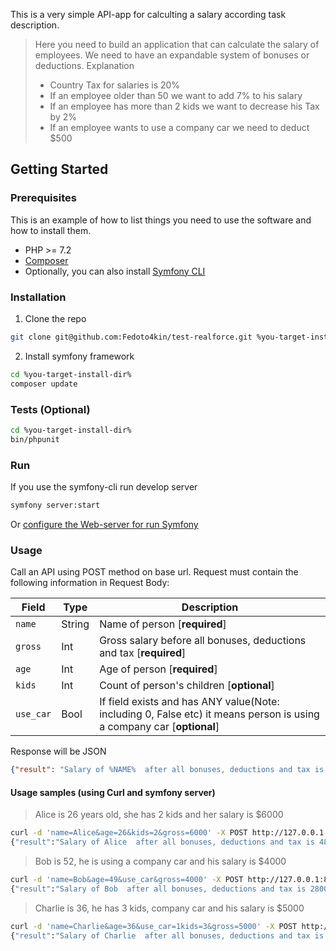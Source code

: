 <!-- ABOUT -->

This is a very simple API-app for calculting a salary according task description.


> Here you need to build an application that can calculate the salary of employees.
> We need to have an expandable system of bonuses or deductions.
> Explanation
>  * Country Tax for salaries is 20%
>  * If an employee older than 50 we want to add 7% to his salary
>  * If an employee has more than 2 kids we want to decrease his Tax by 2%
>  * If an employee wants to use a company car we need to deduct $500



<!-- GETTING STARTED -->
## Getting Started

### Prerequisites

This is an example of how to list things you need to use the software and how to install them.
* PHP >= 7.2
* [Composer](https://getcomposer.org/)
* Optionally, you can also install [Symfony CLI](https://symfony.com/download)

### Installation


1. Clone the repo
```sh
git clone git@github.com:Fedoto4kin/test-realforce.git %you-target-install-dir%
```
2. Install symfony framework
```sh
cd %you-target-install-dir%
composer update
```

### Tests (Optional)

```sh
cd %you-target-install-dir%
bin/phpunit
```

### Run 

If you use the symfony-cli run develop server
```sh
symfony server:start
```
Or [configure the Web-server for run Symfony](https://symfony.com/doc/current/setup/web_server_configuration.html)


### Usage 

Call an API  using POST method on base url.
Request must contain the following information in Request Body:

Field | Type | Description
--- | --- | --- 
`name` | String |  Name of person [**required**]
`gross` | Int |  Gross salary before all bonuses, deductions and tax [**required**]
`age` | Int |  Age of person [**required**]
`kids` | Int |  Count of person's children [**optional**]
`use_car` | Bool |  If field exists and has ANY value(Note: including 0, False etc) it means person is using a company car [**optional**]

Response will be JSON
```json
{"result": "Salary of %NAME%  after all bonuses, deductions and tax is %1234%"}
```
#### Usage samples (using Curl and symfony server)

>Alice is 26 years old, she has 2 kids and her salary is $6000

```sh
curl -d 'name=Alice&age=26&kids=2&gross=6000' -X POST http://127.0.0.1:8000/
{"result":"Salary of Alice  after all bonuses, deductions and tax is 4800"}
```

>Bob is 52, he is using a company car and his salary is $4000
```sh
curl -d 'name=Bob&age=49&use_car&gross=4000' -X POST http://127.0.0.1:8000/
{"result":"Salary of Bob  after all bonuses, deductions and tax is 2800"}
```
>Charlie is 36, he has 3 kids, company car and his salary is $5000
```sh
curl -d 'name=Charlie&age=36&use_car=1kids=3&gross=5000' -X POST http://127.0.0.1:8000/
{"result":"Salary of Charlie  after all bonuses, deductions and tax is 3600"}
```
